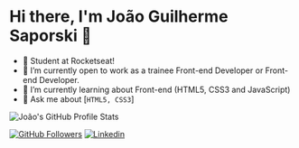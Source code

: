 # Hi there, I'm João Guilherme Saporski 👋

- 🔭 Student at Rocketseat!
- 🔭 I’m currently open to work as a trainee Front-end Developer or Front-end Developer.
- 🌱 I’m currently learning about Front-end (HTML5, CSS3 and JavaScript)
- 💬 Ask me about [```HTML5, CSS3```]

![João's GitHub Profile Stats](https://github-readme-stats.vercel.app/api?username=JSaporski&show_icons=true&theme=dark)

[![GitHub Followers](https://img.shields.io/github/followers/JSaporski?style=flat&labelColor=0D0D0D&logo=Github&Color=white)](https://github.com/JSaporski)
[![Linkedin](https://img.shields.io/badge/-LinkedIn-060606?style=flat&labelColor=0D0D0D&logo=Linkedin&Color=white)](https://www.linkedin.com/in/joao-saporski/)

